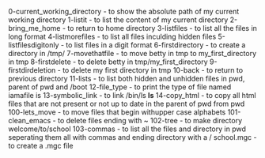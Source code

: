 0-current_working_directory - to show the absolute path of my current working directory
1-listit - to list the content of my current directory
2-bring_me_home - to return to home directory
3-listfiles - to list all the files in long format
4-listmorefiles - to list all files inculding hidden files
5-listfilesdigitonly - to list files in a digit format
6-firstdirectory - to create a directory in /tmp/
7-movethatfile - to move betty in tmp to my_first_directory in tmp
8-firstdelete - to delete betty in tmp/my_first_directory
9-firstdirdeletion - to delete my first directory in tmp
10-back - to return to previous directory
11-lists - to list both hidden and unhidden files in pwd, parent of pwd and /boot
12-file_type - to print the type of file named iamafile is
13-symbolic_link - to link /bin/ls __ls__
14-copy_html - to copy all html files that are not present or not up to date in the parent of pwd from pwd
100-lets_move - to move files that begin withupper case alphabets
101-clean_emacs - to delete files ending with ~
102-tree - to make directory welcome/to/school
103-commas - to list all the files and directory in pwd seperating them all with commas and ending directory with a /
school.mgc - to create a .mgc file